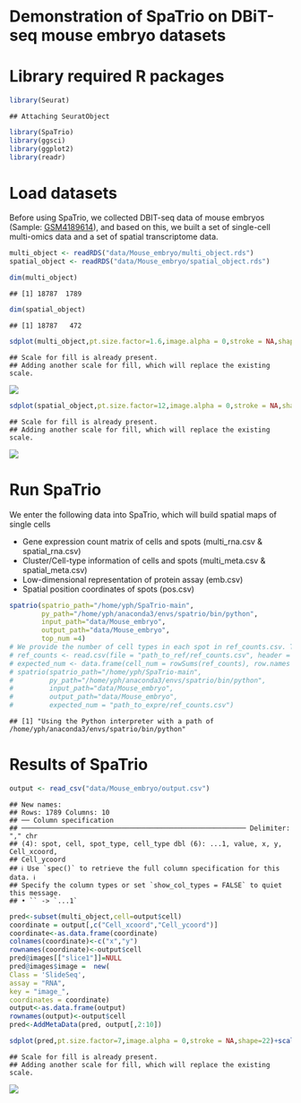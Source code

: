Demonstration of SpaTrio on DBiT-seq mouse embryo datasets
================

# Library required R packages

``` r
library(Seurat)
```

    ## Attaching SeuratObject

``` r
library(SpaTrio)
library(ggsci)
library(ggplot2)
library(readr)
```

# Load datasets

Before using SpaTrio, we collected DBIT-seq data of mouse embryos
(Sample:
[GSM4189614](https://www.ncbi.nlm.nih.gov/geo/query/acc.cgi?acc=GSM4189614)),
and based on this, we built a set of single-cell multi-omics data and a
set of spatial transcriptome data.

``` r
multi_object <- readRDS("data/Mouse_embryo/multi_object.rds")
spatial_object <- readRDS("data/Mouse_embryo/spatial_object.rds")
```

``` r
dim(multi_object)
```

    ## [1] 18787  1789

``` r
dim(spatial_object)
```

    ## [1] 18787   472

``` r
sdplot(multi_object,pt.size.factor=1.6,image.alpha = 0,stroke = NA,shape=22)+scale_fill_startrek()
```

    ## Scale for fill is already present.
    ## Adding another scale for fill, which will replace the existing scale.

![](Mouse_embryo_files/figure-gfm/unnamed-chunk-5-1.png)<!-- -->

``` r
sdplot(spatial_object,pt.size.factor=12,image.alpha = 0,stroke = NA,shape=22)+scale_fill_manual(values = pal_startrek()(7)[c(1,4,2,3,7,5,6)])
```

    ## Scale for fill is already present.
    ## Adding another scale for fill, which will replace the existing scale.

![](Mouse_embryo_files/figure-gfm/unnamed-chunk-6-1.png)<!-- -->

# Run SpaTrio

We enter the following data into SpaTrio, which will build spatial maps of single cells
 - Gene expression count matrix of cells and spots (multi_rna.csv & spatial_rna.csv)
 - Cluster/Cell-type information of cells and spots (multi_meta.csv & spatial_meta.csv)
 - Low-dimensional representation of protein assay (emb.csv)
 - Spatial position coordinates of spots (pos.csv)

``` r
spatrio(spatrio_path="/home/yph/SpaTrio-main",
        py_path="/home/yph/anaconda3/envs/spatrio/bin/python",
        input_path="data/Mouse_embryo",
        output_path="data/Mouse_embryo",
        top_num =4)
# We provide the number of cell types in each spot in ref_counts.csv. This dataframe can be converted to the number of cells in each spot
# ref_counts <- read.csv(file = "path_to_ref/ref_counts.csv", header = TRUE, row.names = 1)
# expected_num <- data.frame(cell_num = rowSums(ref_counts), row.names = rownames(ref_counts))
# spatrio(spatrio_path="/home/yph/SpaTrio-main",
#         py_path="/home/yph/anaconda3/envs/spatrio/bin/python",
#         input_path="data/Mouse_embryo",
#         output_path="data/Mouse_embryo",
#         expected_num = "path_to_expre/ref_counts.csv")
```

    ## [1] "Using the Python interpreter with a path of /home/yph/anaconda3/envs/spatrio/bin/python"

# Results of SpaTrio

``` r
output <- read_csv("data/Mouse_embryo/output.csv")
```

    ## New names:
    ## Rows: 1789 Columns: 10
    ## ── Column specification
    ## ──────────────────────────────────────────────────────── Delimiter: "," chr
    ## (4): spot, cell, spot_type, cell_type dbl (6): ...1, value, x, y, Cell_xcoord,
    ## Cell_ycoord
    ## ℹ Use `spec()` to retrieve the full column specification for this data. ℹ
    ## Specify the column types or set `show_col_types = FALSE` to quiet this message.
    ## • `` -> `...1`

``` r
pred<-subset(multi_object,cell=output$cell)
coordinate = output[,c("Cell_xcoord","Cell_ycoord")]
coordinate<-as.data.frame(coordinate)
colnames(coordinate)<-c("x","y")
rownames(coordinate)<-output$cell
pred@images[["slice1"]]=NULL
pred@images$image =  new(
Class = 'SlideSeq',
assay = "RNA",
key = "image_",
coordinates = coordinate)
output<-as.data.frame(output)
rownames(output)<-output$cell
pred<-AddMetaData(pred, output[,2:10])
```

``` r
sdplot(pred,pt.size.factor=7,image.alpha = 0,stroke = NA,shape=22)+scale_fill_startrek()
```

    ## Scale for fill is already present.
    ## Adding another scale for fill, which will replace the existing scale.

![](Mouse_embryo_files/figure-gfm/unnamed-chunk-9-1.png)<!-- -->
